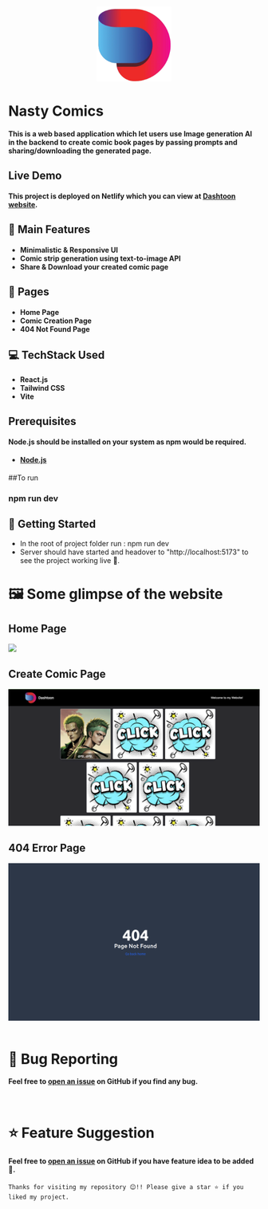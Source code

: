 <br />
<p align="center"><img src="./public/logo.png" height="150"></p>

# Nasty Comics
#### This is a web based application which let users use Image generation AI in the backend to create comic book pages by passing prompts and sharing/downloading the generated page.

## Live Demo
#### This project is deployed on Netlify which you can view at [Dashtoon website](https://surajpatel-dastoonassignment.vercel.app/).

## 🧩 Main Features
#### <ul><li>Minimalistic & Responsive UI</li><li>Comic strip generation using text-to-image API</li><li>Share & Download your created comic page</li>

## 📖 Pages
#### <ul><li>Home Page</li><li>Comic Creation Page</li><li>404 Not Found Page</li></ul>

## 💻 TechStack Used
#### <ul><li>React.js</li><li>Tailwind CSS</li><li>Vite</li></ul>

## Prerequisites
#### Node.js should be installed on your system as npm would be required.
#### <ul><li>[Node.js](https://nodejs.org/en/)</li></ul>
##To run
### npm run dev
## 🎪 Getting Started
<ul><li>In the root of project folder run : npm run dev</li><li>Server should have started and headover to "http://localhost:5173" to see the project working live 🙌.</li></ul>

# 🖼️ Some glimpse of the website

## Home Page
<img src="./public/homepage.png">
<br />

## Create Comic Page
<img src="./public/createpage.png">
<br />

## 404 Error Page
<img src="./public/notfound.png">
<br />
<br />

# 🐛 Bug Reporting
#### Feel free to [open an issue](https://github.com/Kunalpal216/Dashtoon-Product-Assignment/issues) on GitHub if you find any bug.

<br />

# ⭐ Feature Suggestion
#### Feel free to [open an issue](https://github.com/Kunalpal216/Dashtoon-Product-Assignment/issues) on GitHub if you have feature idea to be added 🙌.

```
Thanks for visiting my repository 😊!! Please give a star ⭐ if you liked my project.
```
